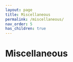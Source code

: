 ```yaml
---
layout: page
title: Miscellaneous
permalink: /miscellaneous/
nav_order: 5
has_children: true
---
```


# Miscellaneous

